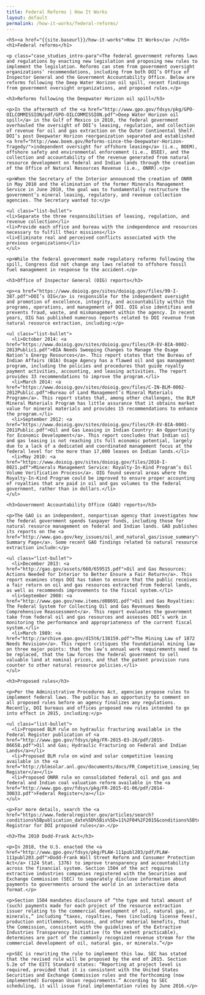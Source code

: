 ```yaml
---
title: Federal Reforms | How It Works
layout: default
permalink: /how-it-works/federal-reforms/
---
```


<div class="container-outer container-padded">

  <article class="container-left-7">

    <h5><a href="{{site.baseurl}}/how-it-works">How It Works</a> /</h5>
    <h1>Federal reforms</h1>

    <p class="case_studies_intro-para">The federal government reforms laws and regulations by enacting new legislation and proposing new rules to implement the legislation. Reforms can stem from government oversight organizations’ recommendations, including from both DOI’s Office of Inspector General and the Government Accountability Office. Below are reforms following the Deep Water Horizon oil spill, recent findings from government oversight organizations, and proposed rules.</p>

    <h3>Reforms following the Deepwater Horizon oil spill</h3>

    <p>In the aftermath of the <a href="http://www.gpo.gov/fdsys/pkg/GPO-OILCOMMISSION/pdf/GPO-OILCOMMISSION.pdf">Deep Water Horizon oil spill</a> in the Gulf of Mexico in 2010, the federal government overhauled the oversight of DOI’s leasing, regulation, and collection of revenue for oil and gas extraction on the Outer Continental Shelf. DOI’s post Deepwater Horizon reorganization separated and established <a href="http://www.boem.gov/Reforms-since-the-Deepwater-Horizon-Tragedy/">independent oversight for offshore leasing</a> (i.e., BOEM), offshore safety and environmental enforcement (i.e., BSEE), and the collection and accountability of the revenue generated from natural resource development on federal and Indian lands through the creation of the Office of Natural Resources Revenue (i.e., ONRR).</p>

    <p>When the Secretary of the Interior announced the creation of ONRR in May 2010 and the elimination of the former Minerals Management Service in June 2010, the goal was to fundamentally restructure the government’s mineral leasing, regulatory, and revenue collection agencies. The Secretary wanted to:</p>

    <ul class="list-bullet">
  	<li>Separate the three responsibilities of leasing, regulation, and revenue collection</li>
  	<li>Provide each office and bureau with the independence and resources necessary to fulfill their missions</li>
  	<li>Eliminate real and perceived conflicts associated with the previous organizations</li>
    </ul>

    <p>While the federal government made regulatory reforms following the spill, Congress did not change any laws related to offshore fossil fuel management in response to the accident.</p>

    <h3>Office of Inspector General (OIG) reports</h3>

    <p><a href="https://www.doioig.gov/sites/doioig.gov/files/99-I-387.pdf">DOI’s OIG</a> is responsible for the independent oversight and promotion of excellence, integrity, and accountability within the programs, operations, and management of DOI. OIG also identifies and prevents fraud, waste, and mismanagement within the agency. In recent years, OIG has published numerous reports related to DOI revenue from natural resource extraction, including:</p>

    <ul class="list-bullet">
  	  <li>October 2014: <a href="https://www.doioig.gov/sites/doioig.gov/files/CR-EV-BIA-0002-2013Public1.pdf">BIA Needs Sweeping Changes to Manage the Osage Nation’s Energy Resources</a>. This report states that the Bureau of Indian Affairs (BIA) Osage Agency has a flawed oil and gas management program, including the policies and procedures that guide royalty payment activities, accounting, and leasing activities. The report provides 33 recommendations to improve the program.</li>
  	  <li>March 2014: <a href="https://www.doioig.gov/sites/doioig.gov/files/C-IN-BLM-0002-2012Public.pdf">Bureau of Land Management’s Mineral Materials Program</a>. This report states that, among other challenges, the BLM Mineral Materials Program has little assurance that it obtains market value for mineral materials and provides 15 recommendations to enhance the program.</li>
  	  <li>September 2012: <a href="https://www.doioig.gov/sites/doioig.gov/files/CR-EV-BIA-0001-2011Public.pdf">Oil and Gas Leasing in Indian Country: An Opportunity for Economic Development</a>. This report concludes that Indian oil and gas leasing is not reaching its full economic potential, largely due to a lack of a dedicated and coordinated management focus at the federal level for the more than 17,000 leases on Indian lands.</li>
  	  <li>May 2010: <a href="https://www.doioig.gov/sites/doioig.gov/files/2010-I-0021.pdf">Minerals Management Service: Royalty-In-Kind Program’s Oil Volume Verification Process</a>. OIG found several areas where the Royalty-In-Kind Program could be improved to ensure proper accounting of royalties that are paid in oil and gas volumes to the federal government, rather than in dollars.</li>
    </ul>

    <h3>Government Accountability Office (GAO) reports</h3>

    <p>The GAO is an independent, nonpartisan agency that investigates how the federal government spends taxpayer funds, including those for natural resource management on federal and Indian lands. GAO publishes its reports on the <a href="http://www.gao.gov/key_issues/oil_and_natural_gas/issue_summary">GAO Summary Page</a>. Some recent GAO findings related to natural resource extraction include:</p>

    <ul class="list-bullet">
  	  <li>December 2013: <a href="http://gao.gov/assets/660/659515.pdf">Oil and Gas Resources: Actions Needed for Interior to Better Ensure a Fair Return</a>. This report examines steps DOI has taken to ensure that the public receives a fair return on oil and gas resources extracted from federal lands, as well as recommends improvements to the fiscal system.</li>
  	  <li>September 2008: <a href="http://www.gao.gov/new.items/d08691.pdf">Oil and Gas Royalties: The Federal System for Collecting Oil and Gas Revenues Needs Comprehensive Reassessment</a>. This report evaluates the government take from federal oil and gas resources and assesses DOI’s work in monitoring the performance and appropriateness of the current fiscal system.</li>
  	  <li>March 1989: <a href="http://archive.gao.gov/d15t6/138159.pdf">The Mining Law of 1872 Needs Revision</a>. This report critiques the foundational mining law on three major points: that the law’s annual work requirements need to be replaced, that the law forces the federal government to sell valuable land at nominal prices, and that the patent provision runs counter to other natural resource policies.</li>
    </ul>

    <h3>Proposed rules</h3>

    <p>Per the Administrative Procedures Act, agencies propose rules to implement federal laws. The public has an opportunity to comment on all proposed rules before an agency finalizes any regulations. Recently, DOI bureaus and offices proposed new rules intended to go into effect in 2015, including:</p>

    <ul class="list-bullet">
  	  <li>Proposed BLM rule on hydraulic fracturing available in the Federal Register publication of <a href="http://www.gpo.gov/fdsys/pkg/FR-2015-03-26/pdf/2015-06658.pdf">Oil and Gas; Hydraulic Fracturing on Federal and Indian Lands</a></li>
  	  <li>Proposed BLM rule on wind and solar competitive leasing available in the <a href="http://blmsolar.anl.gov/documents/docs/FR_Competitive_Leasing_Sep_30_2014.pdf">Federal Register</a></li>
  	  <li>Proposed ONRR rule on consolidated federal oil and gas and federal and Indian coal valuation reform available in the <a href="http://www.gpo.gov/fdsys/pkg/FR-2015-01-06/pdf/2014-30033.pdf">Federal Register</a></li>
    </ul>

    <p>For more details, search the <a href="https://www.federalregister.gov/articles/search?conditions%5Bpublication_date%5D%5Bis%5D=11%2F04%2F2015&conditions%5Bterm%5D=Department+of+the+Interior&conditions%5Btype%5D%5B%5D=PRORULE">Federal Registrar for DOI proposed rules</a>.</p>

    <h3>The 2010 Dodd-Frank Act</h3>

    <p>In 2010, the U.S. enacted the <a href="http://www.gpo.gov/fdsys/pkg/PLAW-111publ203/pdf/PLAW-111publ203.pdf">Dodd-Frank Wall Street Reform and Consumer Protection Act</a> (124 Stat. 1376) to improve transparency and accountability across the financial system. Section 1504 of the act requires extractive industries companies registered with the Securities and Exchange Commission (SEC) to separately disclose information about payments to governments around the world in an interactive data format.</p>

    <p>Section 1504 mandates disclosure of “the type and total amount of (such) payments made for each project of the resource extraction issuer relating to the commercial development of oil, natural gas, or minerals,” including “taxes, royalties, fees (including license fees), production entitlements, bonuses, and other material benefits, that the Commission, consistent with the guidelines of the Extractive Industries Transparency Initiative (to the extent practicable), determines are part of the commonly recognized revenue stream for the commercial development of oil, natural gas, or minerals.”</p>

    <p>SEC is rewriting the rule to implement this law. SEC has stated that the revised rule will be proposed by the end of 2015. Section 5.2e of the EITI Standard states: “Reporting at project level is required, provided that it is consistent with the United States Securities and Exchange Commission rules and the forthcoming (now implemented) European Union requirements.” According to SEC scheduling, it will issue final implementation rules by June 2016.</p>

  </article>

</div>
